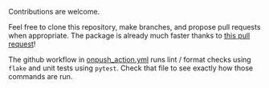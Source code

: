 Contributions are welcome.

Feel free to clone this repository, make branches, and propose pull requests when appropriate. The package is already much faster thanks to 
[this pull request](https://github.com/LivePersonInc/lplangid/pull/1)!

The github workflow in [onpush_action.yml](https://github.com/LivePersonInc/lplangid/blob/main/.github/workflows/onpush_action.yml) runs lint / format
checks using `flake` and unit tests using `pytest`. Check that file to see exactly how those commands are run.
